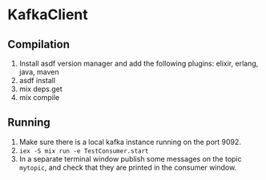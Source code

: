 # KafkaClient

## Compilation

1. Install asdf version manager and add the following plugins: elixir, erlang, java, maven
2. asdf install
3. mix deps.get
4. mix compile

## Running

1. Make sure there is a local kafka instance running on the port 9092.
2. `iex -S mix run -e TestConsumer.start`
3. In a separate terminal window publish some messages on the topic `mytopic`, and check that they are printed in the consumer window.
